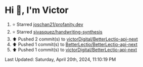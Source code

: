 <h1>Hi 👋, I'm Victor </h1>

<!--RECENT_ACTIVITY:start-->
1. ⭐ Starred [joschan21/profanity.dev](https://github.com/joschan21/profanity.dev)<br>
2. ⭐ Starred [sjvasquez/handwriting-synthesis](https://github.com/sjvasquez/handwriting-synthesis)<br>
3. ⬆️ Pushed 2 commit(s) to [victorDigital/BetterLectio-api-next](https://github.com/victorDigital/BetterLectio-api-next)<br>
4. ⬆️ Pushed 1 commit(s) to [BetterLectio/BetterLectio-api-next](https://github.com/BetterLectio/BetterLectio-api-next)<br>
5. ⬆️ Pushed 1 commit(s) to [victorDigital/BetterLectio-api-next](https://github.com/victorDigital/BetterLectio-api-next)<br>
<!--RECENT_ACTIVITY:end-->

<!--RECENT_ACTIVITY:last_update-->
Last Updated: Saturday, April 20th, 2024, 11:10:19 PM
<!--RECENT_ACTIVITY:last_update_end-->
